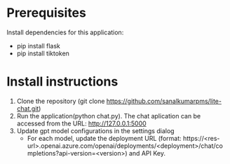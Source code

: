 # Prerequisites
Install dependencies for this application:
- pip install flask
- pip install tiktoken

# Install instructions
1) Clone the repository (git clone https://github.com/sanalkumarpms/lite-chat.git)
2) Run the application(python chat.py). The chat aplication can be accessed from the URL: http://127.0.0.1:5000
3) Update gpt model configurations in the settings dialog
   - For each model, update the deployment URL (format: https://\<res-url\>.openai.azure.com/openai/deployments/\<deployment\>/chat/completions?api-version=\<version\>) and API Key.
